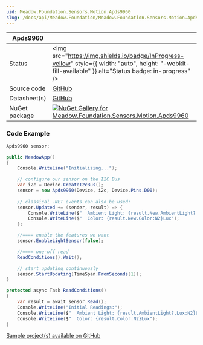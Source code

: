 ```yaml
---
uid: Meadow.Foundation.Sensors.Motion.Apds9960
slug: /docs/api/Meadow.Foundation/Meadow.Foundation.Sensors.Motion.Apds9960
---
```


| Apds9960 | |
|--------|--------|
| Status | <img src="https://img.shields.io/badge/InProgress-yellow" style={{ width: "auto", height: "-webkit-fill-available" }} alt="Status badge: in-progress" /> |
| Source code | [GitHub](https://github.com/WildernessLabs/Meadow.Foundation/tree/main/Source/Meadow.Foundation.Peripherals/Sensors.Motion.Apds9960) |
| Datasheet(s) | [GitHub](https://github.com/WildernessLabs/Meadow.Foundation/tree/main/Source/Meadow.Foundation.Peripherals/Sensors.Motion.Apds9960/Datasheet) |
| NuGet package | <a href="https://www.nuget.org/packages/Meadow.Foundation.Sensors.Motion.Apds9960/" target="_blank"><img src="https://img.shields.io/nuget/v/Meadow.Foundation.Sensors.Motion.Apds9960.svg?label=Meadow.Foundation.Sensors.Motion.Apds9960" alt="NuGet Gallery for Meadow.Foundation.Sensors.Motion.Apds9960" /></a> |

### Code Example

```csharp
Apds9960 sensor;

public MeadowApp()
{
    Console.WriteLine("Initializing...");

    // configure our sensor on the I2C Bus
    var i2c = Device.CreateI2cBus();
    sensor = new Apds9960(Device, i2c, Device.Pins.D00);
    
    // classical .NET events can also be used:
    sensor.Updated += (sender, result) => {
        Console.WriteLine($"  Ambient Light: {result.New.AmbientLight?.Lux:N2}Lux");
        Console.WriteLine($"  Color: {result.New.Color:N2}Lux");
    };

    //==== enable the features we want
    sensor.EnableLightSensor(false);

    //==== one-off read
    ReadConditions().Wait();

    // start updating continuously
    sensor.StartUpdating(TimeSpan.FromSeconds(1));
}

protected async Task ReadConditions()
{
    var result = await sensor.Read();
    Console.WriteLine("Initial Readings:");
    Console.WriteLine($"  Ambient Light: {result.AmbientLight?.Lux:N2}Lux");
    Console.WriteLine($"  Color: {result.Color:N2}Lux");
}

```

[Sample project(s) available on GitHub](https://github.com/WildernessLabs/Meadow.Foundation/tree/main/Source/Meadow.Foundation.Peripherals/Sensors.Motion.Apds9960/Samples/Apds9960_Sample)

